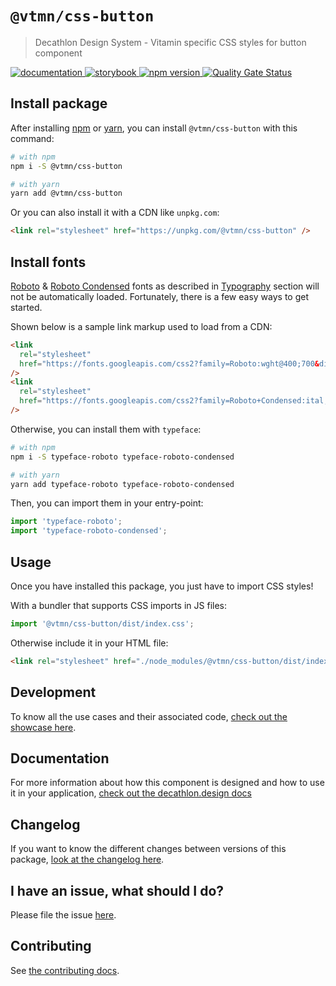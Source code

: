 # `@vtmn/css-button`

> Decathlon Design System - Vitamin specific CSS styles for button component

<a href="https://www.decathlon.design/726f8c765/p/8008f8-button">
  <img src="https://img.shields.io/badge/docs-007dbc" alt="documentation" />
</a>
<a href="https://decathlon.github.io/vitamin-web/@vtmn/showcase-css/?path=/docs/components-button--default">
  <img src="https://img.shields.io/badge/storybook-css-d891bc?style=flat&logo=storybook" alt="storybook" />
</a>
<a href="https://www.npmjs.com/package/@vtmn/css-button">
  <img src="https://img.shields.io/npm/v/@vtmn/css-button?style=flat&logo=npm" alt="npm version" />
</a>
<a href="https://sonarcloud.io/dashboard?id=decathlon_vitamin-web_css">
  <img src="https://sonarcloud.io/api/project_badges/measure?project=decathlon_vitamin-web_css&metric=alert_status" alt="Quality Gate Status" />
</a>

## Install package

After installing [npm](https://docs.npmjs.com/downloading-and-installing-node-js-and-npm) or [yarn](https://yarnpkg.com/en/docs/install), you can install `@vtmn/css-button` with this command:

```sh
# with npm
npm i -S @vtmn/css-button

# with yarn
yarn add @vtmn/css-button
```

Or you can also install it with a CDN like `unpkg.com`:

```html
<link rel="stylesheet" href="https://unpkg.com/@vtmn/css-button" />
```

## Install fonts

[Roboto](https://fonts.google.com/specimen/Roboto) & [Roboto Condensed](https://fonts.google.com/specimen/Roboto+Condensed) fonts as described in [Typography](https://www.decathlon.design/726f8c765/v/0/p/860e14-typography) section will not be automatically loaded. Fortunately, there is a few easy ways to get started.

Shown below is a sample link markup used to load from a CDN:

```html
<link
  rel="stylesheet"
  href="https://fonts.googleapis.com/css2?family=Roboto:wght@400;700&display=swap"
/>
<link
  rel="stylesheet"
  href="https://fonts.googleapis.com/css2?family=Roboto+Condensed:ital,wght@0,400;0,700;1,700&display=swap"
/>
```

Otherwise, you can install them with `typeface`:

```sh
# with npm
npm i -S typeface-roboto typeface-roboto-condensed

# with yarn
yarn add typeface-roboto typeface-roboto-condensed
```

Then, you can import them in your entry-point:

```javascript
import 'typeface-roboto';
import 'typeface-roboto-condensed';
```

## Usage

Once you have installed this package, you just have to import CSS styles!

With a bundler that supports CSS imports in JS files:

```javascript
import '@vtmn/css-button/dist/index.css';
```

Otherwise include it in your HTML file:

```html
<link rel="stylesheet" href="./node_modules/@vtmn/css-button/dist/index.css" />
```

## Development

To know all the use cases and their associated code, [check out the showcase here](https://decathlon.github.io/vitamin-web/@vtmn/showcase-css/index.html?path=/docs/components-button--default).

## Documentation

For more information about how this component is designed and how to use it in your application, [check out the decathlon.design docs](https://www.decathlon.design/726f8c765/p/8008f8-button)

## Changelog

If you want to know the different changes between versions of this package, [look at the changelog here](https://github.com/Decathlon/vitamin-web/blob/main/packages/sources/css/src/components/button/CHANGELOG.md).

## I have an issue, what should I do?

Please file the issue [here](https://github.com/Decathlon/vitamin-web/issues/new).

## Contributing

See [the contributing docs](https://github.com/Decathlon/vitamin-web/blob/main/CONTRIBUTING.md).
